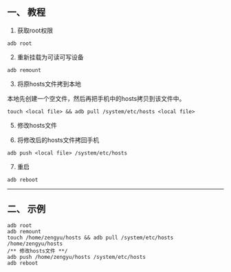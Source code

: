 ## 一、 教程
1. 获取root权限
```shell
adb root
```
2. 重新挂载为可读可写设备
```shell
adb remount
```
3. 将原hosts文件拷到本地

本地先创建一个空文件，然后再把手机中的hosts拷贝到该文件中。
```shell
touch <local file> && adb pull /system/etc/hosts <local file>
```
5. 修改hosts文件

6. 将修改后的hosts文件拷回手机
```shell
adb push <local file> /system/etc/hosts
```
7. 重启
```shell
adb reboot
```

---
## 二、 示例
```shell
adb root
adb remount
touch /home/zengyu/hosts && adb pull /system/etc/hosts /home/zengyu/hosts
/** 修改hosts文件 **/
adb push /home/zengyu/hosts /system/etc/hosts
adb reboot
```